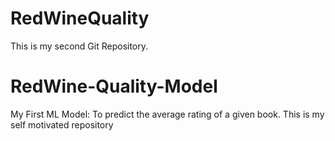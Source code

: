 # RedWineQuality
This is my second Git Repository.
# RedWine-Quality-Model
My First ML Model: To predict the average rating of a given book.
This is my self motivated repository